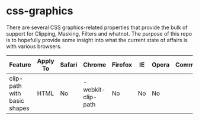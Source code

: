 css-graphics
============

There are several CSS graphics-related properties that provide the bulk of support for Clipping, Masking, Filters and whatnot.  The purpose of this repo is to hopefully provide some insight into what the current state of affairs is with various browsers. 

<table>
<thead>
<tr><th>Feature</th><th>Apply To</th><th>Safari</th><th>Chrome</th><th>Firefox</th><th>IE</th><th>Opera</th><th>Comments</th></tr>
</thead>
<tbody>
<tr><td>clip-path with basic shapes</td><td>HTML</td><td>No</td><td>-webkit-clip-path</td><td>No</td><td>No</td><td>No</td><td></td></tr>
</tbody>
</table>
